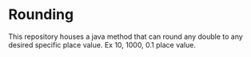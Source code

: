 # Rounding
This repository houses a java method that can round any double to any desired specific place value. Ex 10, 1000, 0.1 place value. 
